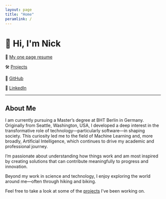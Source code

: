 ```yaml
---
layout: page
title: "Home"
peramlink: /
---
```


# 👋 Hi, I'm Nick

📄 [My one page resume](/assets/Nicks_Resume.pdf)

🛠️ [Projects](projects.md)

🐙 [GitHub](https://github.com/chandlernick)

🔗 [LinkedIn](https://www.linkedin.com/in/chandler-nick)

---

## About Me

I am currently pursuing a Master’s degree at BHT Berlin in Germany. Originally from Seattle, Washington, USA, I developed a deep interest in the transformative role of technology—particularly software—in shaping society. This curiosity led me to the field of Machine Learning and, more broadly, Artificial Intelligence, which continues to drive my academic and professional journey.

I’m passionate about understanding how things work and am most inspired by creating solutions that can contribute meaningfully to progress and innovation.

Beyond my work in science and technology, I enjoy exploring the world around me—often through hiking and biking.

Feel free to take a look at some of the [projects](projects.md) I’ve been working on.
